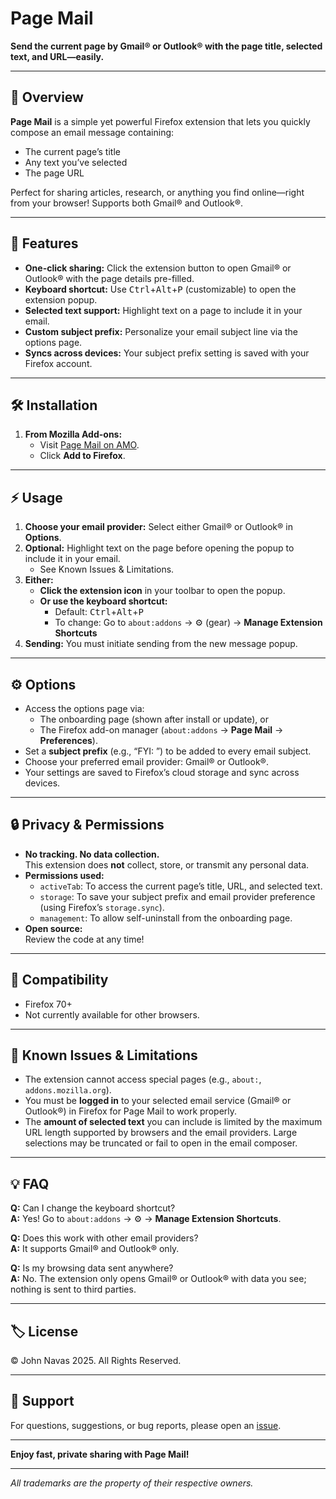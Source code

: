 # Page Mail

**Send the current page by Gmail® or Outlook® with the page title, selected text, and URL—easily.**

---

## 🚀 Overview

**Page Mail** is a simple yet powerful Firefox extension that lets you quickly compose an email message containing:  
- The current page’s title  
- Any text you’ve selected  
- The page URL  

Perfect for sharing articles, research, or anything you find online—right from your browser! Supports both Gmail® and Outlook®.

---

## 🎉 Features

- **One-click sharing:** Click the extension button to open Gmail® or Outlook® with the page details pre-filled.  
- **Keyboard shortcut:** Use <kbd>Ctrl</kbd>+<kbd>Alt</kbd>+<kbd>P</kbd> (customizable) to open the extension popup.  
- **Selected text support:** Highlight text on a page to include it in your email.  
- **Custom subject prefix:** Personalize your email subject line via the options page.  
- **Syncs across devices:** Your subject prefix setting is saved with your Firefox account.

---

## 🛠️ Installation

1. **From Mozilla Add-ons:**  
   - Visit [Page Mail on AMO](https://addons.mozilla.org/).  
   - Click **Add to Firefox**.

---

## ⚡ Usage

1. **Choose your email provider:** Select either Gmail® or Outlook® in **Options**.  
2. **Optional:** Highlight text on the page before opening the popup to include it in your email.  
   - See Known Issues & Limitations.  
3. **Either:**  
   - **Click the extension icon** in your toolbar to open the popup.  
   - **Or use the keyboard shortcut:**  
     - Default: <kbd>Ctrl</kbd>+<kbd>Alt</kbd>+<kbd>P</kbd>  
     - To change: Go to `about:addons` → ⚙️ (gear) → **Manage Extension Shortcuts**  
4. **Sending:** You must initiate sending from the new message popup.

---

## ⚙️ Options

- Access the options page via:  
  - The onboarding page (shown after install or update), or  
  - The Firefox add-on manager (`about:addons` → **Page Mail** → **Preferences**).  
- Set a **subject prefix** (e.g., “FYI: ”) to be added to every email subject.  
- Choose your preferred email provider: Gmail® or Outlook®.  
- Your settings are saved to Firefox’s cloud storage and sync across devices.

---

## 🔒 Privacy & Permissions

- **No tracking. No data collection.**  
  This extension does **not** collect, store, or transmit any personal data.  
- **Permissions used:**  
  - `activeTab`: To access the current page’s title, URL, and selected text.  
  - `storage`: To save your subject prefix and email provider preference (using Firefox’s `storage.sync`).  
  - `management`: To allow self-uninstall from the onboarding page.  
- **Open source:**  
  Review the code at any time!

---

## 🦺 Compatibility

- Firefox 70+  
- Not currently available for other browsers.

---

## 📖 Known Issues & Limitations

- The extension cannot access special pages (e.g., `about:`, `addons.mozilla.org`).  
- You must be **logged in** to your selected email service (Gmail® or Outlook®) in Firefox for Page Mail to work properly.  
- The **amount of selected text** you can include is limited by the maximum URL length supported by browsers and the email providers. Large selections may be truncated or fail to open in the email composer.

---

## 💡 FAQ

**Q:** Can I change the keyboard shortcut?  
**A:** Yes! Go to `about:addons` → ⚙️ → **Manage Extension Shortcuts**.

**Q:** Does this work with other email providers?  
**A:** It supports Gmail® and Outlook® only.

**Q:** Is my browsing data sent anywhere?  
**A:** No. The extension only opens Gmail® or Outlook® with data you see; nothing is sent to third parties.

---

## 🏷️ License

© John Navas 2025. All Rights Reserved.

---

## 📣 Support

For questions, suggestions, or bug reports, please open an [issue](https://github.com/JNavas2/Page-Mail/issues).

---

**Enjoy fast, private sharing with Page Mail!**

---

_All trademarks are the property of their respective owners._

